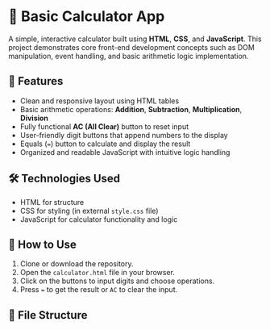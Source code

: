 # 📱 Basic Calculator App

A simple, interactive calculator built using **HTML**, **CSS**, and **JavaScript**. This project demonstrates core front-end development concepts such as DOM manipulation, event handling, and basic arithmetic logic implementation.

## 🔢 Features

- Clean and responsive layout using HTML tables
- Basic arithmetic operations: **Addition**, **Subtraction**, **Multiplication**, **Division**
- Fully functional **AC (All Clear)** button to reset input
- User-friendly digit buttons that append numbers to the display
- Equals (`=`) button to calculate and display the result
- Organized and readable JavaScript with intuitive logic handling

## 🛠️ Technologies Used

- HTML for structure  
- CSS for styling (in external `style.css` file)  
- JavaScript for calculator functionality and logic

## 🚀 How to Use

1. Clone or download the repository.
2. Open the `calculator.html` file in your browser.
3. Click on the buttons to input digits and choose operations.
4. Press `=` to get the result or `AC` to clear the input.

## 📂 File Structure

